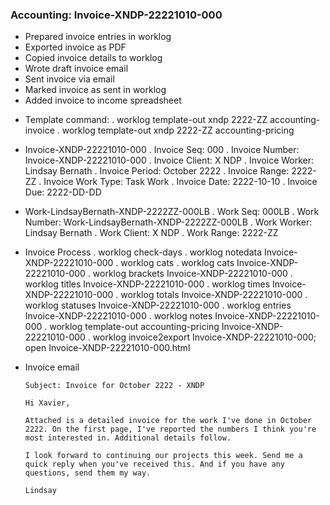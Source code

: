 ### Accounting: Invoice-XNDP-22221010-000

- Prepared invoice entries in worklog 
- Exported invoice as PDF
- Copied invoice details to worklog
- Wrote draft invoice email
- Sent invoice via email
- Marked invoice as sent in worklog
- Added invoice to income spreadsheet

* Template command:
  . worklog template-out xndp 2222-ZZ accounting-invoice
  . worklog template-out xndp 2222-ZZ accounting-pricing

* Invoice-XNDP-22221010-000
  . Invoice Seq: 000
  . Invoice Number: Invoice-XNDP-22221010-000
  . Invoice Client: X NDP
  . Invoice Worker: Lindsay Bernath
  . Invoice Period: October 2222
  . Invoice Range: 2222-ZZ
  . Invoice Work Type: Task Work
  . Invoice Date: 2222-10-10
  . Invoice Due: 2222-DD-DD 

* Work-LindsayBernath-XNDP-2222ZZ-000LB
  . Work Seq: 000LB
  . Work Number: Work-LindsayBernath-XNDP-2222ZZ-000LB
  . Work Worker: Lindsay Bernath
  . Work Client: X NDP
  . Work Range: 2222-ZZ

* Invoice Process
  . worklog check-days
  . worklog notedata Invoice-XNDP-22221010-000
  . worklog cats
  . worklog cats Invoice-XNDP-22221010-000
  . worklog brackets Invoice-XNDP-22221010-000
  . worklog titles Invoice-XNDP-22221010-000
  . worklog times Invoice-XNDP-22221010-000
  . worklog totals Invoice-XNDP-22221010-000
  . worklog statuses Invoice-XNDP-22221010-000
  . worklog entries Invoice-XNDP-22221010-000
  . worklog notes Invoice-XNDP-22221010-000
  . worklog template-out accounting-pricing Invoice-XNDP-22221010-000
  . worklog invoice2export Invoice-XNDP-22221010-000; open Invoice-XNDP-22221010-000.html

* Invoice email

  ```
  Subject: Invoice for October 2222 - XNDP
  
  Hi Xavier,

  Attached is a detailed invoice for the work I've done in October 2222. On the first page, I've reported the numbers I think you're most interested in. Additional details follow. 

  I look forward to continuing our projects this week. Send me a quick reply when you've received this. And if you have any questions, send them my way.

  Lindsay
  ```
